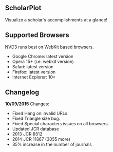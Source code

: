## ScholarPlot
Visualize a scholar's accomplishments at a glance!

## Supported Browsers
NVD3 runs best on WebKit based browsers.

* Google Chrome: latest version
* Opera 15+ (i.e. webkit version)
* Safari: latest version
* Firefox: latest version
* Internet Explorer: 10+

## Changelog

**10/09/2015** Changes:

* Fixed Hang on invalid URLs.
* Fixed Triangle size bug.
* Fixed Special characters issues on all browsers.
* Updated JCR database
* 2013 JCR 8812
* 2014 JCR 11867 (3055 more)
* 35% increase in the number of journals

